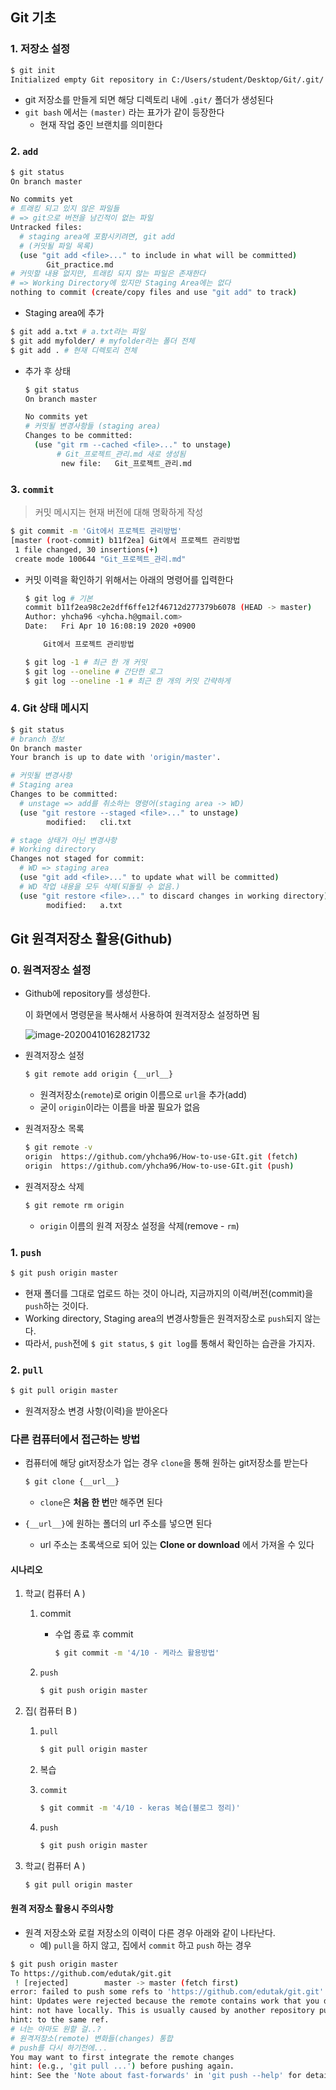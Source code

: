 ## Git 기초

### 1.  저장소 설정

```bash
$ git init
Initialized empty Git repository in C:/Users/student/Desktop/Git/.git/
```

- git 저장소를 만들게 되면 해당 디렉토리 내에 `.git/`  폴더가 생성된다
- `git bash` 에서는 `(master)` 라는 표가가 같이 등장한다
  - 현재 작업 중인 브랜치를 의미한다



### 2. `add`

```bash
$ git status
On branch master

No commits yet
# 트래킹 되고 있지 않은 파일들
# => git으로 버전을 남긴적이 없는 파일
Untracked files:
  # staging area에 포함시키려면, git add
  # (커밋될 파일 목록)
  (use "git add <file>..." to include in what will be committed)
        Git_practice.md
# 커밋할 내용 없지만, 트래킹 되지 않는 파일은 존재한다
# => Working Directory에 있지만 Staging Area에는 없다
nothing to commit (create/copy files and use "git add" to track)

```

- Staging area에 추가

```bash
$ git add a.txt # a.txt라는 파일
$ git add myfolder/ # myfolder라는 폴더 전체
$ git add . # 현재 디렉토리 전체
```

- 추가 후 상태

  ```bash
  $ git status
  On branch master
  
  No commits yet
  # 커밋될 변경사항들 (staging area)
  Changes to be committed:
    (use "git rm --cached <file>..." to unstage)
         # Git_프로젝트_관리.md 새로 생성됨
          new file:   Git_프로젝트_관리.md
  ```



### 3. `commit`

> 커밋 메시지는 현재 버전에 대해 명확하게 작성

```bash
$ git commit -m 'Git에서 프로젝트 관리방법'
[master (root-commit) b11f2ea] Git에서 프로젝트 관리방법
 1 file changed, 30 insertions(+)
 create mode 100644 "Git_프로젝트_관리.md"
```

- 커밋 이력을 확인하기 위해서는 아래의 명령어를 입력한다

  ```bash
  $ git log # 기본
  commit b11f2ea98c2e2dff6ffe12f46712d277379b6078 (HEAD -> master)
  Author: yhcha96 <yhcha.h@gmail.com>
  Date:   Fri Apr 10 16:08:19 2020 +0900
  
      Git에서 프로젝트 관리방법
  
  $ git log -1 # 최근 한 개 커밋
  $ git log --oneline # 간단한 로그
  $ git log --oneline -1 # 최근 한 개의 커밋 간략하게
  ```

### 4. Git 상태 메시지

```bash
$ git status
# branch 정보
On branch master
Your branch is up to date with 'origin/master'.

# 커밋될 변경사항
# Staging area
Changes to be committed:
  # unstage => add를 취소하는 명령어(staging area -> WD)
  (use "git restore --staged <file>..." to unstage)
        modified:   cli.txt

# stage 상태가 아닌 변경사항
# Working directory
Changes not staged for commit:
  # WD => staging area
  (use "git add <file>..." to update what will be committed)
  # WD 작업 내용을 모두 삭제(되돌릴 수 없음.)
  (use "git restore <file>..." to discard changes in working directory)
        modified:   a.txt
```



## Git 원격저장소 활용(Github)

### 0. 원격저장소 설정

- Github에 repository를 생성한다.

  이 화면에서 명령문을 복사해서 사용하여 원격저장소 설정하면 됨

  ![image-20200410162821732](C:\Users\student\AppData\Roaming\Typora\typora-user-images\image-20200410162821732.png)

* 원격저장소 설정

  ```bash
  $ git remote add origin {__url__}
  ```

  - 원격저장소(`remote`)로 origin 이름으로 `url`을 추가(add)
  - 굳이 `origin`이라는 이름을 바꿀 필요가 없음

* 원격저장소 목록

  ```bash
  $ git remote -v
  origin  https://github.com/yhcha96/How-to-use-GIt.git (fetch)
  origin  https://github.com/yhcha96/How-to-use-GIt.git (push)
  ```

* 원격저장소 삭제

  ```bash
  $ git remote rm origin
  ```

  - `origin` 이름의 원격 저장소 설정을 삭제(remove - `rm`)



### 1. `push`

```bash
$ git push origin master
```

- 현재 폴더를 그대로 업로드 하는 것이 아니라, 지금까지의 이력/버전(commit)을 `push`하는 것이다.
- Working directory, Staging area의 변경사항들은 원격저장소로 `push`되지 않는다.
- 따라서, `push`전에 `$ git status`, `$ git log`를 통해서 확인하는 습관을 가지자.



### 2. `pull`

```bash
$ git pull origin master
```

- 원격저장소 변경 사항(이력)을 받아온다



### 다른 컴퓨터에서 접근하는 방법

- 컴퓨터에 해당 git저장소가 업는 경우 `clone`을 통해 원하는 git저장소를 받는다

  ```bash
  $ git clone {__url__}
  ```

  - `clone`은 **처음 한 번**만 해주면 된다

- `{__url__}`에 원하는 폴더의 url 주소를 넣으면 된다

  - url 주소는 초록색으로 되어 있는 **Clone or download** 에서 가져올 수 있다

#### 시나리오

1. 학교( 컴퓨터 A )

   1. commit

      - 수업 종료 후 commit

        ```bash
        $ git commit -m '4/10 - 케라스 활용방법'
        ```

   2. `push`

      ```bash
      $ git push origin master
      ```

2. 집( 컴퓨터 B )

   1. `pull`	

      ```bash
      $ git pull origin master
      ```

   2. 복습

   3. `commit`

      ```bash
      $ git commit -m '4/10 - keras 복습(블로그 정리)'
      ```

   4. `push`

      ```bash
      $ git push origin master
      ```

3. 학교( 컴퓨터 A )

   ```bash
   $ git pull origin master
   ```



#### 원격 저장소 활용시 주의사항

- 원격 저장소와 로컬 저장소의 이력이 다른 경우 아래와 같이 나타난다.
  - 예) `pull`을 하지 않고, 집에서 `commit` 하고 `push` 하는 경우

```bash
$ git push origin master
To https://github.com/edutak/git.git
 ! [rejected]        master -> master (fetch first)
error: failed to push some refs to 'https://github.com/edutak/git.git'
hint: Updates were rejected because the remote contains work that you do
hint: not have locally. This is usually caused by another repository pushing
hint: to the same ref. 
# 너는 아마도 원할 걸..? 
# 원격저장소(remote) 변화들(changes) 통합
# push를 다시 하기전에...
You may want to first integrate the remote changes
hint: (e.g., 'git pull ...') before pushing again.
hint: See the 'Note about fast-forwards' in 'git push --help' for details.
```



# 